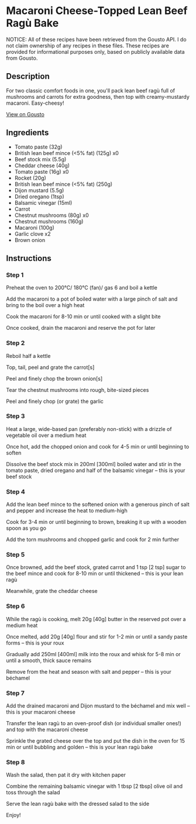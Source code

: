 # Macaroni Cheese-Topped Lean Beef Ragù Bake

NOTICE: All of these recipes have been retrieved from the Gousto API. I do not claim ownership of any recipes in these files. These recipes are provided for informational purposes only, based on publicly available data from Gousto.

## Description

For two classic comfort foods in one, you'll pack lean beef ragù full of mushrooms and carrots for extra goodness, then top with creamy-mustardy macaroni. Easy-cheesy! 

[View on Gousto](https://www.gousto.co.uk/recipes/cookbook/macaroni-cheese-topped-lean-beef-ragu-bake)

## Ingredients

- Tomato paste (32g)
- British lean beef mince (<5% fat) (125g) x0
- Beef stock mix (5.5g)
- Cheddar cheese (40g)
- Tomato paste (16g) x0
- Rocket (20g)
- British lean beef mince (<5% fat) (250g)
- Dijon mustard (5.5g)
- Dried oregano (1tsp)
- Balsamic vinegar (15ml)
- Carrot
- Chestnut mushrooms (80g) x0
- Chestnut mushrooms (160g)
- Macaroni (100g)
- Garlic clove x2
- Brown onion

## Instructions


### Step 1

Preheat the oven to 200°C/ 180°C (fan)/ gas 6 and boil a kettle

Add the macaroni to a pot of boiled water with a large pinch of salt and bring to the boil over a high heat

Cook the macaroni for 8-10 min or until cooked with a slight bite

Once cooked, drain the macaroni and reserve the pot for later


### Step 2

Reboil half a kettle

Top, tail, peel and grate the carrot<span class="text-danger">[s]</span>

Peel and finely chop the brown onion<span class="text-danger">[s]</span>

Tear the chestnut mushrooms into rough, bite-sized pieces

Peel and finely chop (or grate) the garlic


### Step 3

Heat a large, wide-based pan (preferably non-stick) with a drizzle of vegetable oil over a medium heat

Once hot, add the chopped onion and cook for 4-5 min or until beginning to soften

Dissolve the beef stock mix in 200ml [300ml] boiled water and stir in the tomato paste, dried oregano and half of the balsamic vinegar – this is your beef stock


### Step 4

Add the lean beef mince to the softened onion with a generous pinch of salt and pepper and increase the heat to medium-high

Cook for 3-4 min or until beginning to brown, breaking it up with a wooden spoon as you go

Add the torn mushrooms and chopped garlic and cook for 2 min further


### Step 5

Once browned, add the beef stock, grated carrot and 1 tsp <span class="text-danger">[2 tsp]</span> sugar to the beef mince and cook for 8-10 min or until thickened – this is your lean ragù

Meanwhile, grate the cheddar cheese


### Step 6

While the ragù is cooking, melt 20g <span class="text-danger">[40g]</span> butter in the reserved pot over a medium heat

Once melted, add 20g <span class="text-danger">[40g]</span> flour and stir for 1-2 min or until a sandy paste forms – this is your roux

Gradually add 250ml <span class="text-danger">[400ml]</span> milk into the roux and whisk for 5-8 min or until a smooth, thick sauce remains

Remove from the heat and season with salt and pepper – this is your béchamel


### Step 7

Add the drained macaroni and Dijon mustard to the béchamel and mix well – this is your macaroni cheese

Transfer the lean ragù to an oven-proof dish (or individual smaller ones!) and top with the macaroni cheese

Sprinkle the grated cheese over the top and put the dish in the oven for 15 min or until bubbling and golden – this is your lean ragù bake

### Step 8

Wash the salad, then pat it dry with kitchen paper

Combine the remaining balsamic vinegar with 1 tbsp <span class="text-danger">[2 tbsp] </span>olive oil and toss through the salad

Serve the lean ragù bake with the dressed salad to the side

Enjoy!

